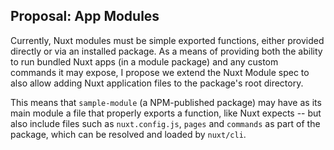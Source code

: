 ## Proposal: App Modules

Currently, Nuxt modules must be simple exported functions, either provided 
directly or via an installed package. As a means of providing both the ability
to run bundled Nuxt apps (in a module package) and  any custom commands it may 
expose, I propose we extend the Nuxt Module spec to also allow adding Nuxt 
application files to the package's root directory.

This means that `sample-module` (a NPM-published package) may have as its main
module a file that properly exports a function, like Nuxt expects -- but also
include files such as `nuxt.config.js`, `pages` and `commands` as part of the
package, which can be resolved and loaded by `nuxt/cli`.